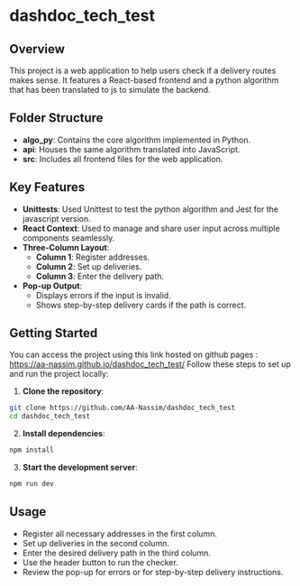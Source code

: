 # dashdoc_tech_test

## Overview

This project is a web application to help users check if a delivery routes makes sense. It features a React-based frontend and a python algorithm that has been translated to js to simulate the backend. 

## Folder Structure

- **algo_py**: Contains the core algorithm implemented in Python.
- **api**: Houses the same algorithm translated into JavaScript.
- **src**: Includes all frontend files for the web application.


## Key Features

- **Unittests**: Used Unittest to test the python algorithm and Jest for the javascript version.
- **React Context**: Used to manage and share user input across multiple components seamlessly.
- **Three-Column Layout**:
    - **Column 1**: Register addresses.
    - **Column 2**: Set up deliveries.
    - **Column 3**: Enter the delivery path.
- **Pop-up Output**:
    - Displays errors if the input is invalid.
    - Shows step-by-step delivery cards if the path is correct.


## Getting Started

You can access the project using this link hosted on github pages : https://aa-nassim.github.io/dashdoc_tech_test/ 
Follow these steps to set up and run the project locally:

1. **Clone the repository**:

```bash
git clone https://github.com/AA-Nassim/dashdoc_tech_test
cd dashdoc_tech_test
```

2. **Install dependencies**:

```bash
npm install
```

3. **Start the development server**:

```bash
npm run dev
```


## Usage

- Register all necessary addresses in the first column.
- Set up deliveries in the second column.
- Enter the desired delivery path in the third column.
- Use the header button to run the checker.
- Review the pop-up for errors or for step-by-step delivery instructions.
